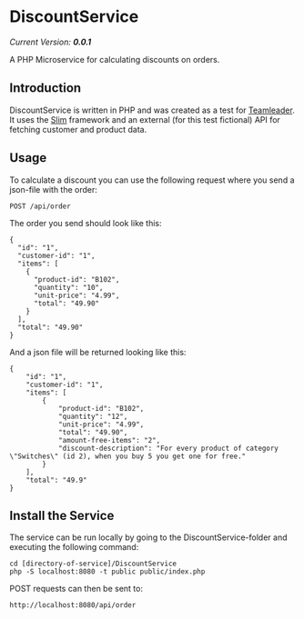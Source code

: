 # DiscountService
*Current Version:* ***0.0.1***

A PHP Microservice for calculating discounts on orders.

## Introduction
DiscountService is written in PHP and was created as a test for [Teamleader](https://www.teamleader.eu/).
It uses the [Slim](https://www.slimframework.com/) framework and an external (for this test fictional) API for fetching customer and product data.

## Usage
To calculate a discount you can use the following request where you send a json-file with the order:

```
POST /api/order
```
The order you send should look like this:

```
{
  "id": "1",
  "customer-id": "1",
  "items": [
    {
      "product-id": "B102",
      "quantity": "10",
      "unit-price": "4.99",
      "total": "49.90"
    }
  ],
  "total": "49.90"
}
```
And a json file will be returned looking like this:

```
{
    "id": "1",
    "customer-id": "1",
    "items": [
        {
            "product-id": "B102",
            "quantity": "12",
            "unit-price": "4.99",
            "total": "49.90",
            "amount-free-items": "2",
            "discount-description": "For every product of category  \"Switches\" (id 2), when you buy 5 you get one for free."
        }
    ],
    "total": "49.9"
}
```

## Install the Service

The service can be run locally by going to the DiscountService-folder and executing the following command:

```
cd [directory-of-service]/DiscountService
php -S localhost:8080 -t public public/index.php
```
POST requests can then be sent to: 
```
http://localhost:8080/api/order
```
